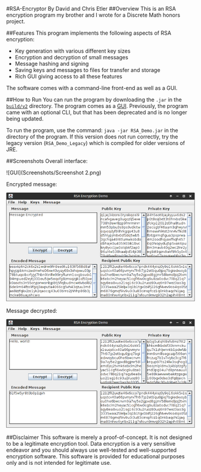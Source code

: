 #RSA-Encryptor
By David and Chris Etler
##Overview
This is an RSA encryption program my brother and I wrote for a Discrete Math honors project.

##Features
This program implements the following aspects of RSA encryption:

* Key generation with various different key sizes
* Encryption and decryption of small messages
* Message hashing and signing
* Saving keys and messages to files for transfer and storage
* Rich GUI giving access to all these features

The software comes with a command-line front-end as well as a GUI.

##How to Run
You can run the program by downloading the `.jar` in the [`build/v2`](build/v2.1) directory. The program comes as a [GUI](build/v2.1/RSA_demo.jar). Previously, the program came with an optional CLI, but that has been deprecated and is no longer being updated.

To run the program, use the command: `java -jar RSA_Demo.jar` in the directory of the program. If this version does not run correctly, try the legacy version (`RSA_Demo_Legacy`) which is compiled for older versions of JRE.

##Screenshots
Overall interface:

![GUI](Screenshots/Screenshot 2.png)

Encrypted message:

![Encrypted](Screenshots/Encrypted.png)

Message decrypted:

![Decrypted](Screenshots/Decrypted.png)


##Disclaimer
This software is merely a proof-of-concept. It is not designed to be a legitimate encryption tool. Data encryption is a very sensitive endeavor and you should always use well-tested and well-supported encryption software. This software is provided for educational purposes only and is not intended for legitimate use.
